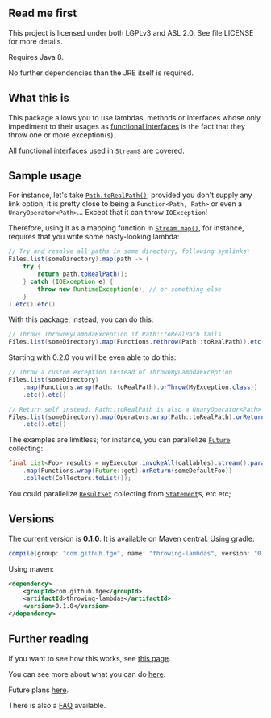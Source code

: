 ## Read me first

This project is licensed under both LGPLv3 and ASL 2.0. See file LICENSE for more details.

Requires Java 8.

No further dependencies than the JRE itself is required.

## What this is

This package allows you to use lambdas, methods or interfaces whose only impediment to their usages
as [functional
interfaces](http://docs.oracle.com/javase/8/docs/api/java/lang/FunctionalInterface.html) is the fact
that they throw one or more exception(s).

All functional interfaces used in
[`Stream`](http://docs.oracle.com/javase/8/docs/api/java/util/stream/Stream.html)s are covered.

## Sample usage

For instance, let's take
[`Path.toRealPath()`](http://docs.oracle.com/javase/8/docs/api/java/nio/file/Path.html#toRealPath-java.nio.file.LinkOption...-);
provided you don't supply any link option, it is pretty close to being a `Function<Path, Path>` or
even a `UnaryOperator<Path>`... Except that it can throw `IOException`!

Therefore, using it as a mapping function in
[`Stream.map()`](http://docs.oracle.com/javase/8/docs/api/java/util/stream/Stream.html#map-java.util.function.Function-),
for instance, requires that you write some nasty-looking lambda:

```java
// Try and resolve all paths in some directory, following symlinks:
Files.list(someDirectory).map(path -> {
    try {
        return path.toRealPath();
    } catch (IOException e) {
        throw new RuntimeException(e); // or something else
    }
).etc().etc()
```

With this package, instead, you can do this:

```java
// Throws ThrownByLambdaException if Path::toRealPath fails
Files.list(someDirectory).map(Functions.rethrow(Path::toRealPath)).etc().etc()
```

Starting with 0.2.0 you will be even able to do this:

```java
// Throw a custom exception instead of ThrownByLambdaException
Files.list(someDirectory)
    .map(Functions.wrap(Path::toRealPath).orThrow(MyException.class))
    .etc().etc()

// Return self instead; Path::toRealPath is also a UnaryOperator<Path>
Files.list(someDirectory).map(Operators.wrap(Path::toRealPath).orReturnSelf())
    .etc().etc()
```

The examples are limitless; for instance, you can parallelize
[`Future`](http://docs.oracle.com/javase/8/docs/api/java/util/concurrent/Future.html) collecting:

```java
final List<Foo> results = myExecutor.invokeAll(callables).stream().parallel()
    .map(Functions.wrap(Future::get).orReturn(someDefaultFoo))
    .collect(Collectors.toList());
```

You could parallelize
[`ResultSet`](http://docs.oracle.com/javase/8/docs/api/java/sql/ResultSet.html) collecting from
[`Statement`](http://docs.oracle.com/javase/8/docs/api/java/sql/Statement.html#executeQuery-java.lang.String-)s,
etc etc;

## Versions

The current version is **0.1.0**. It is available on Maven central. Using
gradle:

```gradle
compile(group: "com.github.fge", name: "throwing-lambdas", version: "0.1.0");
```

Using maven:

```xml
<dependency>
    <groupId>com.github.fge</groupId>
    <artifactId>throwing-lambdas</artifactId>
    <version>0.1.0</version>
</dependency>
```

## Further reading

If you want to see how this works, see [this
page](https://github.com/fge/throwing-lambdas/wiki/How-it-works).

You can see more about what you can do [here](https://github.com/fge/throwing-lambdas/wiki/How-to-use).

Future plans [here](https://github.com/fge/throwing-lambdas/wiki/Future-plans).

There is also a [FAQ](https://github.com/fge/throwing-lambdas/wiki/FAQ) available.

